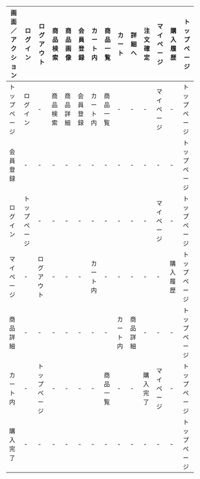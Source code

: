 |画面／アクション|ログイン|ログアウト|商品検索|商品画像|会員登録|カート内|商品一覧|カート|詳細へ|注文確定|マイページ|購入履歴|トップページ|
|---------------|-------|---------|--------|-------|-------|-------|-------|-----|-------------|------|-------|--------|--------|
|トップページ|ログイン|-|商品検索|商品詳細|会員登録|カート内|商品一覧|-|-|-|マイページ|-|トップページ|
|会員登録|-|-|-|-|-|-|-|-|-|-|-|-|トップページ|
|ログイン|トップページ|-|-|-|-|-|-|-|-|-|マイページ|-|トップページ|
|マイページ|-|ログアウト|-|-|-|カート内|-|-|-|-|-|購入履歴|トップページ|
|商品詳細|-|-|-|-|-|-|-|カート内|商品詳細|-|-|-|トップページ|
|カート内|-|トップページ|-|-|-|-|商品一覧|-|-|購入完了|マイページ|-|トップページ|
|購入完了|-|-|-|-|-|-|-|-|-|-|-|-|トップページ|

